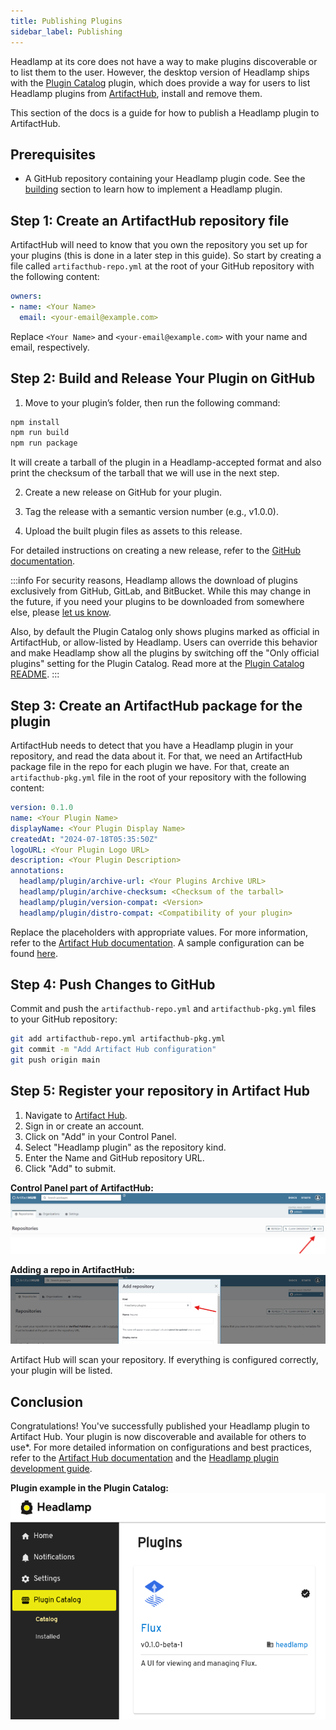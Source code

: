 ```yaml
---
title: Publishing Plugins
sidebar_label: Publishing
---
```


Headlamp at its core does not have a way to make plugins discoverable or to list them to the user. However, the desktop version of Headlamp ships with the [Plugin Catalog](URL_FOR_PLUGIN) plugin, which does provide a way for users to list Headlamp plugins from [ArtifactHub](https://artifacthub.io), install and remove them.

This section of the docs is a guide for how to publish a Headlamp plugin to ArtifactHub.

## Prerequisites

* A GitHub repository containing your Headlamp plugin code. See the [building](./building.md) section to learn how to implement a Headlamp plugin.

## Step 1: Create an ArtifactHub repository file

ArtifactHub will need to know that you own the repository you set up for your plugins (this is done in a later step in this guide). So start by creating a file called `artifacthub-repo.yml` at the root of your GitHub repository with the following content:

```yaml
owners:
- name: <Your Name>
  email: <your-email@example.com>
```

Replace `<Your Name>` and `<your-email@example.com>` with your name and email, respectively.

## Step 2: Build and Release Your Plugin on GitHub

1. Move to your plugin’s folder, then run the following command:
  ```bash
  npm install
  npm run build
  npm run package
  ```
  It will create a tarball of the plugin in a Headlamp-accepted format and also print the checksum of the tarball that we will use in the next step.

2. Create a new release on GitHub for your plugin.

3. Tag the release with a semantic version number (e.g., v1.0.0).

4. Upload the built plugin files as assets to this release.

For detailed instructions on creating a new release, refer to the [GitHub documentation](https://docs.github.com/en/repositories/releasing-projects-on-github/managing-releases-in-a-repository).

:::info
For security reasons, Headlamp allows the download of plugins exclusively from GitHub, GitLab, and BitBucket. While this may change in the future, if you need your plugins to be downloaded from somewhere else, please [let us know](https://github.com/kubernetes-sigs/headlamp/issues).

Also, by default the Plugin Catalog only shows plugins marked as official in ArtifactHub, or allow-listed by Headlamp. Users can override this behavior and make Headlamp show all the plugins by switching off the "Only official plugins" setting for the Plugin Catalog. Read more at the [Plugin Catalog README](https://github.com/jamowei/plugins/tree/main/plugin-catalog#readme).
:::

## Step 3: Create an ArtifactHub package for the plugin

ArtifactHub needs to detect that you have a Headlamp plugin in your repository, and read the data about it. For that, we need an ArtifactHub package file in the repo for each plugin we have. For that, create an `artifacthub-pkg.yml` file in the root of your repository  with the following content:

```yaml
version: 0.1.0
name: <Your Plugin Name>
displayName: <Your Plugin Display Name>
createdAt: "2024-07-18T05:35:50Z"
logoURL: <Your Plugin Logo URL>
description: <Your Plugin Description>
annotations:
  headlamp/plugin/archive-url: <Your Plugins Archive URL>
  headlamp/plugin/archive-checksum: <Checksum of the tarball>
  headlamp/plugin/version-compat: <Version>
  headlamp/plugin/distro-compat: <Compatibility of your plugin>
```

Replace the placeholders with appropriate values. For more information, refer to the [Artifact Hub documentation](https://artifacthub.io/docs/topics/annotations/headlamp/). A sample configuration can be found [here](https://github.com/jamowei/plugins/blob/main/opencost/artifacthub-pkg.yml).

## Step 4: Push Changes to GitHub

Commit and push the `artifacthub-repo.yml` and `artifacthub-pkg.yml` files to your GitHub repository:

```sh
git add artifacthub-repo.yml artifacthub-pkg.yml
git commit -m "Add Artifact Hub configuration"
git push origin main
```

## Step 5: Register your repository in Artifact Hub

1. Navigate to [Artifact Hub](https://artifacthub.io/).
2. Sign in or create an account.
3. Click on "Add" in your Control Panel.
4. Select "Headlamp plugin" as the repository kind.
5. Enter the Name and GitHub repository URL.
6. Click "Add" to submit.

**Control Panel part of ArtifactHub:**
![Screenshot of the Control Panel part of ArtifactHub](./images/plugin-repo-add-repo-button.png)

**Adding a repo in ArtifactHub:**
![Screenshot of adding a repo in ArtifactHub](./images/plugin-guide-add-repo.png)

Artifact Hub will scan your repository. If everything is configured correctly, your plugin will be listed.

## Conclusion

Congratulations! You've successfully published your Headlamp plugin to Artifact Hub. Your plugin is now discoverable and available for others to use*. For more detailed information on configurations and best practices, refer to the [Artifact Hub documentation](https://artifacthub.io/docs/topics/repositories/headlamp-plugins) and the [Headlamp plugin development guide](https://headlamp.dev/docs/latest/development/plugins/).

**Plugin example in the Plugin Catalog:**
![Screenshot of a plugin in the Plugin Catalog](./images/plugin-on-plugin-catalog.png)
